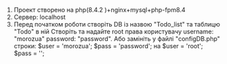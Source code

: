 1. Проект створено на php(8.4.2 )+nginx+mysql+php-fpm8.4
2. Сервер: localhost
3. Перед початком роботи створіть DB із назвою "Todo_list" та таблицю "Todo" в ній
Створіть та надайте root права користувачу username: "morozua" password: "password".
Або замініть у файлі "configDB.php" строки:
$user = 'morozua';
$pass = 'password'; 
на $user = 'root';
   $pass = ''; 